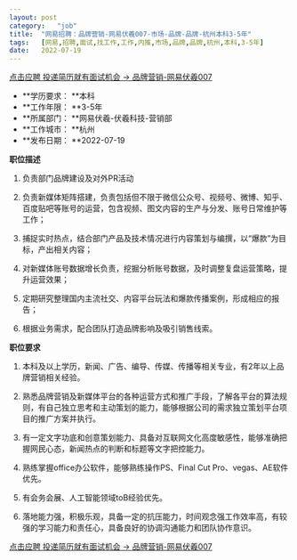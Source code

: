```yaml
---
layout:	post
category:	"job"
title:	"网易招聘：品牌营销-网易伏羲007-市场-品牌-品牌-杭州本科3-5年"
tags:	[网易,招聘,面试,找工作,工作,内推,市场,品牌,品牌,杭州,本科,3-5年]
date:	2022-07-19
---
```


[点击应聘 投递简历就有面试机会 ->  品牌营销-网易伏羲007](http://mobile.bole.netease.com/bole/boleDetail?id=38097&employeeId=346f03c3cda5f04c&key=all)



- **学历要求： **本科
- **工作年限： **3-5年
- **所属部门： **网易伏羲-伏羲科技-营销部
- **工作城市： **杭州
- **发布日期： **2022-07-19



**职位描述**

1. 负责部门品牌建设及对外PR活动

2. 负责新媒体矩阵搭建，负责包括但不限于微信公众号、视频号、微博、知乎、百度贴吧等账号的运营，包含视频、图文内容的生产与分发、账号日常维护等工作；

3. 捕捉实时热点，结合部门产品及技术情况进行内容策划与编撰，以“爆款”为目标，产出相关内容；

4. 对新媒体账号数据增长负责，挖掘分析账号数据，及时调整复盘运营策略，提升运营效果；

5. 定期研究整理国内主流社交、内容平台玩法和爆款传播案例，形成相应的报告； 

6. 根据业务需求，配合团队打造品牌影响及吸引销售线索。



**职位要求**

1. 本科及以上学历，新闻、广告、编导、传媒、传播等相关专业，有2年以上品牌营销相关经验。

2. 熟悉品牌营销及新媒体平台的各种运营方式和推广手段，了解各平台的算法规则，有自己独立思考和主动策划的能力，能够根据公司的需求独立策划平台项目的推广方案并执行。

3. 有一定文字功底和创意策划能力、具备对互联网文化高度敏感性，能够准确把握网民心态，新闻热点的判断和标题等文字把控能力。

4. 熟练掌握office办公软件，能够熟练操作PS、Final Cut Pro、vegas、AE软件优先。

5. 有会务会展、人工智能领域toB经验优先。

6. 落地能力强，积极乐观，具备一定的抗压能力，时间观念强工作效率高，有较强的学习能力和责任心，具备良好的协调沟通能力和团队协作意识。



[点击应聘 投递简历就有面试机会 ->  品牌营销-网易伏羲007](http://mobile.bole.netease.com/bole/boleDetail?id=38097&employeeId=346f03c3cda5f04c&key=all)